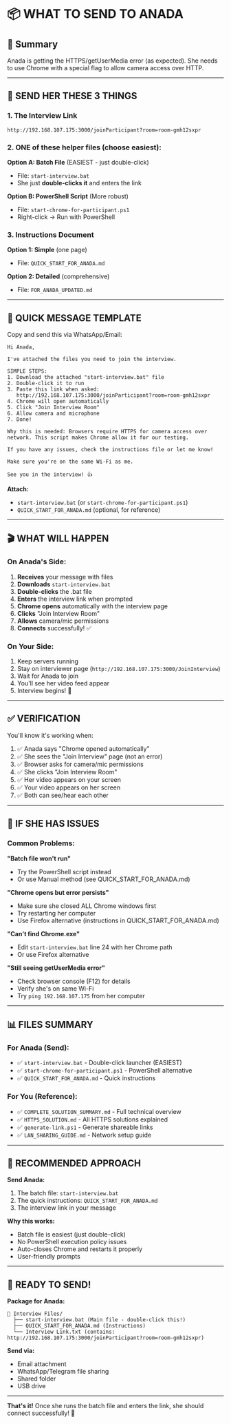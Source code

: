 # 📦 WHAT TO SEND TO ANADA

## 🎯 Summary

Anada is getting the HTTPS/getUserMedia error (as expected). She needs to use Chrome with a special flag to allow camera access over HTTP.

---

## 📧 SEND HER THESE 3 THINGS

### 1. The Interview Link
```
http://192.168.107.175:3000/joinParticipant?room=room-gmh12sxpr
```

### 2. ONE of these helper files (choose easiest):

**Option A: Batch File** (EASIEST - just double-click)
- File: `start-interview.bat`
- She just **double-clicks it** and enters the link

**Option B: PowerShell Script** (More robust)
- File: `start-chrome-for-participant.ps1`
- Right-click → Run with PowerShell

### 3. Instructions Document

**Option 1: Simple** (one page)
- File: `QUICK_START_FOR_ANADA.md`

**Option 2: Detailed** (comprehensive)
- File: `FOR_ANADA_UPDATED.md`

---

## 📝 QUICK MESSAGE TEMPLATE

Copy and send this via WhatsApp/Email:

```
Hi Anada,

I've attached the files you need to join the interview.

SIMPLE STEPS:
1. Download the attached "start-interview.bat" file
2. Double-click it to run
3. Paste this link when asked:
   http://192.168.107.175:3000/joinParticipant?room=room-gmh12sxpr
4. Chrome will open automatically
5. Click "Join Interview Room"
6. Allow camera and microphone
7. Done!

Why this is needed: Browsers require HTTPS for camera access over network. This script makes Chrome allow it for our testing.

If you have any issues, check the instructions file or let me know!

Make sure you're on the same Wi-Fi as me.

See you in the interview! 👍
```

**Attach:**
- `start-interview.bat` (or `start-chrome-for-participant.ps1`)
- `QUICK_START_FOR_ANADA.md` (optional, for reference)

---

## 🎬 WHAT WILL HAPPEN

### On Anada's Side:

1. **Receives** your message with files
2. **Downloads** `start-interview.bat`
3. **Double-clicks** the .bat file
4. **Enters** the interview link when prompted
5. **Chrome opens** automatically with the interview page
6. **Clicks** "Join Interview Room"
7. **Allows** camera/mic permissions
8. **Connects** successfully! ✅

### On Your Side:

1. Keep servers running
2. Stay on interviewer page (`http://192.168.107.175:3000/JoinInterview`)
3. Wait for Anada to join
4. You'll see her video feed appear
5. Interview begins! 🎉

---

## ✅ VERIFICATION

You'll know it's working when:

1. ✅ Anada says "Chrome opened automatically"
2. ✅ She sees the "Join Interview" page (not an error)
3. ✅ Browser asks for camera/mic permissions
4. ✅ She clicks "Join Interview Room"
5. ✅ Her video appears on your screen
6. ✅ Your video appears on her screen
7. ✅ Both can see/hear each other

---

## 🔧 IF SHE HAS ISSUES

### Common Problems:

**"Batch file won't run"**
- Try the PowerShell script instead
- Or use Manual method (see QUICK_START_FOR_ANADA.md)

**"Chrome opens but error persists"**
- Make sure she closed ALL Chrome windows first
- Try restarting her computer
- Use Firefox alternative (instructions in QUICK_START_FOR_ANADA.md)

**"Can't find Chrome.exe"**
- Edit `start-interview.bat` line 24 with her Chrome path
- Or use Firefox alternative

**"Still seeing getUserMedia error"**
- Check browser console (F12) for details
- Verify she's on same Wi-Fi
- Try `ping 192.168.107.175` from her computer

---

## 📊 FILES SUMMARY

### For Anada (Send):
- ✅ `start-interview.bat` - Double-click launcher (EASIEST)
- ✅ `start-chrome-for-participant.ps1` - PowerShell alternative
- ✅ `QUICK_START_FOR_ANADA.md` - Quick instructions

### For You (Reference):
- ✅ `COMPLETE_SOLUTION_SUMMARY.md` - Full technical overview
- ✅ `HTTPS_SOLUTION.md` - All HTTPS solutions explained
- ✅ `generate-link.ps1` - Generate shareable links
- ✅ `LAN_SHARING_GUIDE.md` - Network setup guide

---

## 🎯 RECOMMENDED APPROACH

**Send Anada:**
1. The batch file: `start-interview.bat`
2. The quick instructions: `QUICK_START_FOR_ANADA.md`
3. The interview link in your message

**Why this works:**
- Batch file is easiest (just double-click)
- No PowerShell execution policy issues
- Auto-closes Chrome and restarts it properly
- User-friendly prompts

---

## 🚀 READY TO SEND!

**Package for Anada:**
```
📁 Interview Files/
  ├── start-interview.bat (Main file - double-click this!)
  ├── QUICK_START_FOR_ANADA.md (Instructions)
  └── Interview Link.txt (contains: http://192.168.107.175:3000/joinParticipant?room=room-gmh12sxpr)
```

**Send via:**
- Email attachment
- WhatsApp/Telegram file sharing
- Shared folder
- USB drive

---

**That's it!** Once she runs the batch file and enters the link, she should connect successfully! 🎉
